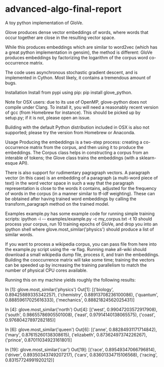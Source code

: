 # advanced-algo-final-report

A toy python implementation of GloVe.

Glove produces dense vector embeddings of words, where words that occur together are close in the resulting vector space.

While this produces embeddings which are similar to word2vec (which has a great python implementation in gensim), the method is different: GloVe produces embeddings by factorizing the logarithm of the corpus word co-occurrence matrix.

The code uses asynchronous stochastic gradient descent, and is implemented in Cython. Most likely, it contains a tremendous amount of bugs.

Installation
Install from pypi using pip: pip install glove_python.

Note for OSX users: due to its use of OpenMP, glove-python does not compile under Clang. To install it, you will need a reasonably recent version of gcc (from Homebrew for instance). This should be picked up by setup.py; if it is not, please open an issue.

Building with the default Python distribution included in OSX is also not supported; please try the version from Homebrew or Anaconda.

Usage
Producing the embeddings is a two-step process: creating a co-occurrence matrix from the corpus, and then using it to produce the embeddings. The Corpus class helps in constructing a corpus from an interable of tokens; the Glove class trains the embeddings (with a sklearn-esque API).

There is also support for rudimentary pagragraph vectors. A paragraph vector (in this case) is an embedding of a paragraph (a multi-word piece of text) in the word vector space in such a way that the paragraph representation is close to the words it contains, adjusted for the frequency of words in the corpus (in a manner similar to tf-idf weighting). These can be obtained after having trained word embeddings by calling the transform_paragraph method on the trained model.

Examples
example.py has some example code for running simple training scripts: ipython -i -- examples/example.py -c my_corpus.txt -t 10 should process your corpus, run 10 training epochs of GloVe, and drop you into an ipython shell where glove.most_similar('physics') should produce a list of similar words.

If you want to process a wikipedia corpus, you can pass file from here into the example.py script using the -w flag. Running make all-wiki should download a small wikipedia dump file, process it, and train the embeddings. Building the cooccurrence matrix will take some time; training the vectors can be speeded up by increasing the training parallelism to match the number of physical CPU cores available.

Running this on my machine yields roughly the following results:

In [1]: glove.most_similar('physics')
Out[1]:
[('biology', 0.89425889335342257),
 ('chemistry', 0.88913708236100086),
 ('quantum', 0.88859617025616333),
 ('mechanics', 0.88821824562025431)]

In [4]: glove.most_similar('north')
Out[4]:
[('west', 0.99047203572917908),
 ('south', 0.98655786905501008),
 ('east', 0.97914140138065575),
 ('coast', 0.97680427897282185)]

In [6]: glove.most_similar('queen')
Out[6]:
[('anne', 0.88284931171714842),
 ('mary', 0.87615260138308615),
 ('elizabeth', 0.87362497374226267),
 ('prince', 0.87011034923161801)]

In [19]: glove.most_similar('car')
Out[19]:
[('race', 0.89549347066796814),
 ('driver', 0.89350343749207217),
 ('cars', 0.83601334715106568),
 ('racing', 0.83157724991920212)]
